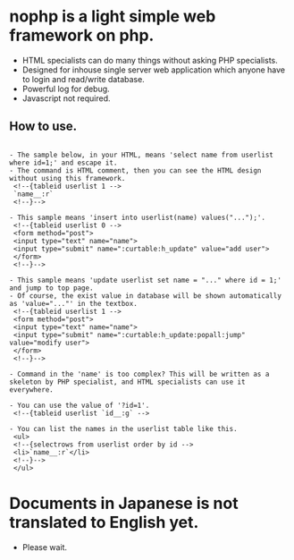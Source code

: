 # nophp is a light simple web framework on php.

- HTML specialists can do many things without asking PHP specialists.
- Designed for inhouse single server web application which anyone have to login and read/write database.
- Powerful log for debug.
- Javascript not required.

## How to use.

```

- The sample below, in your HTML, means 'select name from userlist where id=1;' and escape it.
- The command is HTML comment, then you can see the HTML design without using this framework.
 <!--{tableid userlist 1 -->
 `name__:r`
 <!--}-->

- This sample means 'insert into userlist(name) values("...");'.
 <!--{tableid userlist 0 -->
 <form method="post">
 <input type="text" name="name">
 <input type="submit" name=":curtable:h_update" value="add user">
 </form>
 <!--}-->

- This sample means 'update userlist set name = "..." where id = 1;' and jump to top page.
- Of course, the exist value in database will be shown automatically as 'value="..."' in the textbox.
 <!--{tableid userlist 1 -->
 <form method="post">
 <input type="text" name="name">
 <input type="submit" name=":curtable:h_update:popall:jump" value="modify user">
 </form>
 <!--}-->

- Command in the 'name' is too complex? This will be written as a skeleton by PHP specialist, and HTML specialists can use it everywhere.

- You can use the value of '?id=1'.
 <!--{tableid userlist `id__:g` -->

- You can list the names in the userlist table like this.
 <ul>
 <!--{selectrows from userlist order by id -->
 <li>`name__:r`</li>
 <!--}-->
 </ul>

```

# Documents in Japanese is not translated to English yet.

- Please wait.
